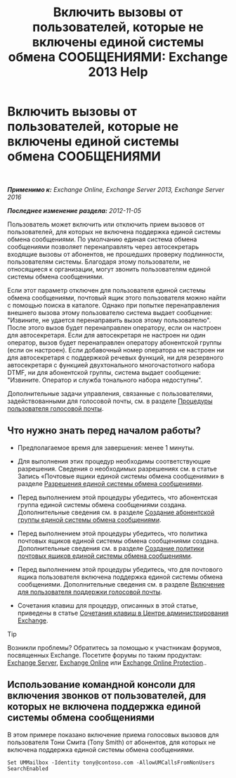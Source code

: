 ﻿---
title: 'Включить вызовы от пользователей, которые не включены единой системы обмена СООБЩЕНИЯМИ: Exchange 2013 Help'
TOCTitle: Включить вызовы от пользователей, которые не включены единой системы обмена СООБЩЕНИЯМИ
ms:assetid: 3c39c6df-6d7a-469f-b92b-85b3f14bad31
ms:mtpsurl: https://technet.microsoft.com/ru-ru/library/Bb267006(v=EXCHG.150)
ms:contentKeyID: 50487911
ms.date: 05/22/2018
mtps_version: v=EXCHG.150
ms.translationtype: MT
---

# Включить вызовы от пользователей, которые не включены единой системы обмена СООБЩЕНИЯМИ

 

_**Применимо к:** Exchange Online, Exchange Server 2013, Exchange Server 2016_

_**Последнее изменение раздела:** 2012-11-05_

Пользователь может включить или отключить прием вызовов от пользователей, для которых не включена поддержка единой системы обмена сообщениями. По умолчанию единая система обмена сообщениями позволяет перенаправлять через автосекретарь входящие вызовы от абонентов, не прошедших проверку подлинности, пользователям системы. Благодаря этому пользователи, не относящиеся к организации, могут звонить пользователям единой системы обмена сообщениями.

Если этот параметр отключен для пользователя единой системы обмена сообщениями, почтовый ящик этого пользователя можно найти с помощью поиска в каталоге. Однако при попытке перенаправления внешнего вызова этому пользователю система выдает сообщение: "Извините, не удается перенаправить вызов этому пользователю". После этого вызов будет перенаправлен оператору, если он настроен для автосекретаря. Если для автосекретаря не настроен ни один оператор, вызов будет перенаправлен оператору абонентской группы (если он настроен). Если добавочный номер оператора не настроен ни для автосекретаря с поддержкой речевых функций, ни для резервного автосекретаря с функцией двухтонального многочастотного набора DTMF, ни для абонентской группы, система выдает сообщение: "Извините. Оператор и служба тонального набора недоступны".

Дополнительные задачи управления, связанные с пользователями, задействованными для голосовой почты, см. в разделе [Процедуры пользователя голосовой почты](voice-mail-enabled-user-procedures-exchange-2013-help.md).

## Что нужно знать перед началом работы?

  - Предполагаемое время для завершения: менее 1 минуты.

  - Для выполнения этих процедур необходимы соответствующие разрешения. Сведения о необходимых разрешениях см. в статье Запись «Почтовые ящики единой системы обмена сообщениями» в разделе [Разрешения единой системы обмена сообщениями](unified-messaging-permissions-exchange-2013-help.md).

  - Перед выполнением этой процедуры убедитесь, что абонентская группа единой системы обмена сообщениями создана. Дополнительные сведения см. в разделе [Создание абонентской группы единой системы обмена сообщениями](create-a-um-dial-plan-exchange-2013-help.md).

  - Перед выполнением этой процедуры убедитесь, что политика почтовых ящиков единой системы обмена сообщениями создана. Дополнительные сведения см. в разделе [Создание политики почтовых ящиков единой системы обмена сообщениями](create-a-um-mailbox-policy-exchange-2013-help.md).

  - Перед выполнением этой процедуры убедитесь, что для почтового ящика пользователя включена поддержка единой системы обмена сообщениями. Дополнительные сведения см. в разделе [Включение для пользователя поддержки голосовой почты](enable-a-user-for-voice-mail-exchange-2013-help.md).

  - Сочетания клавиш для процедур, описанных в этой статье, приведены в статье [Сочетания клавиш в Центре администрирования Exchange](keyboard-shortcuts-in-the-exchange-admin-center-exchange-online-protection-help.md).

> [!TIP]  
> Возникли проблемы? Обратитесь за помощью к участникам форумов, посвященных Exchange. Посетите форумы по таким продуктам: <a href="https://go.microsoft.com/fwlink/p/?linkid=60612">Exchange Server</a>, <a href="https://go.microsoft.com/fwlink/p/?linkid=267542">Exchange Online</a> или <a href="https://go.microsoft.com/fwlink/p/?linkid=285351">Exchange Online Protection</a>..


## Использование командной консоли для включения звонков от пользователей, для которых не включена поддержка единой системы обмена сообщениями

В этом примере показано включение приема голосовых вызовов для пользователя Тони Смита (Tony Smith) от абонентов, для которых не включена поддержка единой системы обмена сообщениями.

    Set UMMailbox -Identity tony@contoso.com -AllowUMCallsFromNonUsers SearchEnabled

